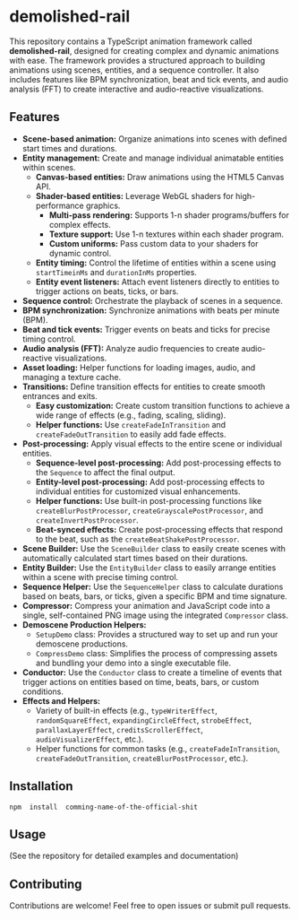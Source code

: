 
# demolished-rail

  This repository contains a TypeScript animation framework called **demolished-rail**, designed for creating complex and dynamic animations with ease. The framework provides a structured approach to building animations using scenes, entities, and a sequence controller. It also includes features like BPM synchronization, beat and tick events, and audio analysis (FFT) to create interactive and audio-reactive visualizations.
  

## Features

* **Scene-based animation:** Organize animations into scenes with defined start times and durations.
* **Entity management:** Create and manage individual animatable entities within scenes.
    * **Canvas-based entities:** Draw animations using the HTML5 Canvas API.
    * **Shader-based entities:** Leverage WebGL shaders for high-performance graphics.
        * **Multi-pass rendering:** Supports 1-n shader programs/buffers for complex effects.
        * **Texture support:** Use 1-n textures within each shader program.
        * **Custom uniforms:** Pass custom data to your shaders for dynamic control.
    * **Entity timing:** Control the lifetime of entities within a scene using `startTimeinMs` and `durationInMs` properties.
    * **Entity event listeners:** Attach event listeners directly to entities to trigger actions on beats, ticks, or bars.
* **Sequence control:** Orchestrate the playback of scenes in a sequence.
* **BPM synchronization:** Synchronize animations with beats per minute (BPM).
* **Beat and tick events:** Trigger events on beats and ticks for precise timing control.
* **Audio analysis (FFT):** Analyze audio frequencies to create audio-reactive visualizations.
* **Asset loading:** Helper functions for loading images, audio, and managing a texture cache.
* **Transitions:** Define transition effects for entities to create smooth entrances and exits.
    * **Easy customization:** Create custom transition functions to achieve a wide range of effects (e.g., fading, scaling, sliding).
    * **Helper functions:** Use `createFadeInTransition` and `createFadeOutTransition` to easily add fade effects.
* **Post-processing:** Apply visual effects to the entire scene or individual entities.
    * **Sequence-level post-processing:** Add post-processing effects to the `Sequence` to affect the final output.
    * **Entity-level post-processing:** Add post-processing effects to individual entities for customized visual enhancements.
    * **Helper functions:**  Use built-in post-processing functions like `createBlurPostProcessor`, `createGrayscalePostProcessor`, and `createInvertPostProcessor`.
    * **Beat-synced effects:** Create post-processing effects that respond to the beat, such as the `createBeatShakePostProcessor`.
* **Scene Builder:**  Use the `SceneBuilder` class to easily create scenes with automatically calculated start times based on their durations.
* **Entity Builder:** Use the `EntityBuilder` class to easily arrange entities within a scene with precise timing control.
* **Sequence Helper:** Use the `SequenceHelper` class to calculate durations based on beats, bars, or ticks, given a specific BPM and time signature.
* **Compressor:** Compress your animation and JavaScript code into a single, self-contained PNG image using the integrated `Compressor` class.
* **Demoscene Production Helpers:**
    *   `SetupDemo` class: Provides a structured way to set up and run your demoscene productions.
    *   `CompressDemo` class:  Simplifies the process of compressing assets and bundling your demo into a single executable file.
* **Conductor:**  Use the `Conductor` class to create a timeline of events that trigger actions on entities based on time, beats, bars, or custom conditions.
* **Effects and Helpers:**
    *   Variety of built-in effects (e.g., `typeWriterEffect`, `randomSquareEffect`, `expandingCircleEffect`, `strobeEffect`, `parallaxLayerEffect`, `creditsScrollerEffect`, `audioVisualizerEffect`, etc.).
    *   Helper functions for common tasks (e.g., `createFadeInTransition`, `createFadeOutTransition`, `createBlurPostProcessor`, etc.).


## Installation
 

    npm  install  comming-name-of-the-official-shit


## Usage

  
(See  the  repository  for  detailed  examples  and  documentation)
  

## Contributing

  
Contributions  are  welcome!  Feel  free  to  open  issues  or  submit  pull  requests.

  
 
 
  